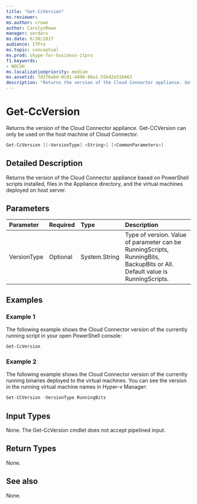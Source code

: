 ```yaml
---
title: "Get-CcVersion"
ms.reviewer: 
ms.author: crowe
author: CarolynRowe
manager: serdars
ms.date: 6/30/2017
audience: ITPro
ms.topic: conceptual
ms.prod: skype-for-business-itpro
f1.keywords:
- NOCSH
ms.localizationpriority: medium
ms.assetid: 7d370abd-0c01-4490-88a1-55b42e51b663
description: "Returns the version of the Cloud Connector appliance. Get-CCVersion can only be used on the host machine of Cloud Connector."
---
```


# Get-CcVersion
 
Returns the version of the Cloud Connector appliance. Get-CCVersion can only be used on the host machine of Cloud Connector.
  
```powershell
Get-CcVersion [[-VersionType] <String>] [<CommonParameters>]
```

## Detailed Description

Returns the version of the Cloud Connector appliance based on PowerShell scripts installed, files in the Appliance directory, and the virtual machines deployed on host server.
  
## Parameters

|**Parameter**|**Required**|**Type**|**Description**|
|:-----|:-----|:-----|:-----|
|VersionType  <br/> |Optional  <br/> |System.String  <br/> |Type of version. Value of parameter can be RunningScripts, RunningBits, BackupBits or All. Default value is RunningScripts.  <br/> |
   
## Examples
<a name="Examples"> </a>

### Example 1

The following example shows the Cloud Connector version of the currently running script in your open PowerShell console:
  
```powershell
Get-CcVersion
```

### Example 2

The following example shows the Cloud Connector version of the currently running binaries deployed to the virtual machines. You can see the version in the running virtual machine names in Hyper-v Manager:
  
```powershell
Get-CCVersion -VersionType RunningBits
```

## Input Types
<a name="Examples"> </a>

None. The Get-CcVersion cmdlet does not accept pipelined input.
  
## Return Types
<a name="Examples"> </a>

None.
  
## See also
<a name="Examples"> </a>

None.
  

